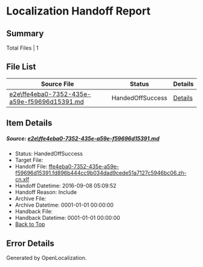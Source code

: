 # <a name='report-top'></a> Localization Handoff Report

## Summary
 Total Files | 1

## File List
 Source File | Status | Details 
 ----------- | ------ | ------- 
 [e2e\ffe4eba0-7352-435e-a59e-f59696d15391.md](https://github.com/OpenLocalizationTestOrg/ol-test0/blob/f22da25e9eebd543d0b1f0b5046b4f75d6929f92/e2e/ffe4eba0-7352-435e-a59e-f59696d15391.md) | HandedOffSuccess | [Details](#0b5e86059ec011d0ada7d859da19849503e997095)

## Item Details
##### <a name='0b5e86059ec011d0ada7d859da19849503e997095'></a> Source: [e2e\ffe4eba0-7352-435e-a59e-f59696d15391.md](https://github.com/OpenLocalizationTestOrg/ol-test0/blob/f22da25e9eebd543d0b1f0b5046b4f75d6929f92/e2e/ffe4eba0-7352-435e-a59e-f59696d15391.md)
* Status: HandedOffSuccess
* Target File: 
* Handoff File: [ffe4eba0-7352-435e-a59e-f59696d15391.fd896b444cc9b034dad9cede51a7127c5946bc06.zh-cn.xlf](https://github.com/OpenLocalizationTestOrg/ol-test0-handoff/blob/fe56f5b4a6ed413b9b0a112078e911d1f84c76f3/ol-handoff/OpenLocalizationTestOrg/ol-test0-zhcn/ci/ht/ffe4eba0-7352-435e-a59e-f59696d15391.fd896b444cc9b034dad9cede51a7127c5946bc06.zh-cn.xlf)
* Handoff Datetime: 2016-09-08 05:09:52
* Handoff Reason: Include
* Archive File: 
* Archive Datetime: 0001-01-01 00:00:00
* Handback File: 
* Handback Datetime: 0001-01-01 00:00:00
* [Back to Top](#report-top)


## Error Details

Generated by OpenLocalization.
